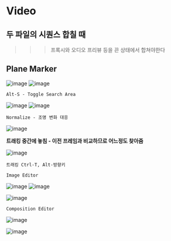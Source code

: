 Video
=======

두 파일의 시퀀스 합칠 때
----------------------------

>>> 프록시와 오디오 프리뷰 등을 끈 상태에서 합쳐야한다


Plane Marker
-------------

![image](https://user-images.githubusercontent.com/30430227/189139605-cbba3f9b-c431-46cd-8e7a-769b6670d65d.png)
![image](https://user-images.githubusercontent.com/30430227/189139540-564fa608-4c37-4bc3-a509-f19be30a31bb.png)

`Alt-S - Toggle Search Area`

![image](https://user-images.githubusercontent.com/30430227/189259147-1d859ff0-f28b-4c6a-890b-3f137a8d5b01.png)
![image](https://user-images.githubusercontent.com/30430227/189259114-e1736bea-1261-4add-8fbf-da404bc6b2bd.png)

`Normalize - 조명 변화 대응`

![image](https://user-images.githubusercontent.com/30430227/189259642-f75d16c1-0cd1-4a22-91dc-ebc8718bf945.png)

**트래킹 중간에 놓침 - 이전 프레임과 비교하므로 어느정도 찾아줌**

![image](https://user-images.githubusercontent.com/30430227/189260041-a57f211f-2c1a-4e0b-b31c-a2cdc6a9dfaf.png)

`트래킹 Ctrl-T, Alt-방향키`

`Image Editor`

![image](https://user-images.githubusercontent.com/30430227/189141307-b0fa49cb-ac1b-42ea-820f-746d2383aa5d.png)
![image](https://user-images.githubusercontent.com/30430227/189141360-d1e7fc49-6ce6-43e2-9e60-c4e2670b0f3d.png)

![image](https://user-images.githubusercontent.com/30430227/189141608-d51cec0f-8b0e-4e7d-b295-7c0db36b55ff.png)

`Composition Editor`

![image](https://user-images.githubusercontent.com/30430227/189143312-f2964453-2c57-43f6-badb-1ed81595112f.png)

![image](https://user-images.githubusercontent.com/30430227/189143645-9c105567-4fd8-40a4-8a41-030f99760dce.png)



